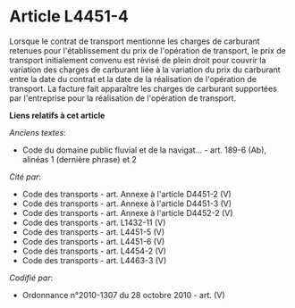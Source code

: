 # Article L4451-4

Lorsque le contrat de transport mentionne les charges de carburant retenues pour l'établissement du prix de l'opération de
transport, le prix de transport initialement convenu est révisé de plein droit pour couvrir la variation des charges de
carburant liée à la variation du prix du carburant entre la date du contrat et la date de la réalisation de l'opération de
transport. La facture fait apparaître les charges de carburant supportées par l'entreprise pour la réalisation de l'opération
de transport.

**Liens relatifs à cet article**

_Anciens textes_:

  - Code du domaine public fluvial et de la navigat... - art. 189-6 (Ab), alinéas 1 (dernière phrase) et 2

_Cité par_:

  - Code des transports - art. Annexe à l'article D4451-2 (V)
  - Code des transports - art. Annexe à l'article D4451-3 (V)
  - Code des transports - art. Annexe à l'article D4452-2 (V)
  - Code des transports - art. L1432-11 (V)
  - Code des transports - art. L4451-5 (V)
  - Code des transports - art. L4451-6 (V)
  - Code des transports - art. L4454-2 (V)
  - Code des transports - art. L4463-3 (V)

_Codifié par_:

  - Ordonnance n°2010-1307 du 28 octobre 2010 - art. (V)
